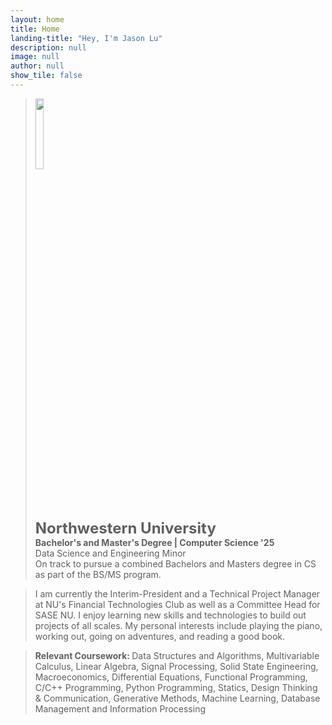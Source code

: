 ```yaml
---
layout: home
title: Home
landing-title: "Hey, I'm Jason Lu"
description: null
image: null
author: null
show_tile: false
---
```


<blockquote>
<div class="row">
<img id="nu" src="assets/images/Northwestern.png">
<div>
<b style="font-size:24px;">Northwestern University</b> 
<br/> <strong>Bachelor's and Master's Degree | Computer Science '25</strong>
<br/> Data Science and Engineering Minor 
<br/> On track to pursue a combined Bachelors and Masters degree in CS as part of the BS/MS program. </div>
</div>
</blockquote>

<blockquote>
I am currently the Interim-President and a Technical Project Manager at NU's Financial Technologies Club as well as a Committee Head for SASE NU. I enjoy learning new skills and technologies to build out projects of all scales. My personal interests include playing the piano, working out, going on adventures, and reading a good book. 
</blockquote>

<blockquote>
    <b> Relevant Coursework: </b> Data Structures and Algorithms, Multivariable Calculus, Linear Algebra, Signal Processing, Solid State Engineering, Macroeconomics, Differential Equations, Functional Programming, C/C++ Programming, Python Programming, Statics, Design Thinking & Communication, Generative Methods, Machine Learning, Database Management and Information Processing 
</blockquote>

<style>
/* Extra small devices (phones, 600px and down) */
@media only screen and (max-width: 600px) {
    #nu {
    height:32%;
    width:32%;
    margin-bottom: 10px;
  }
}

/* Small devices (portrait tablets and large phones, 600px and up) */
@media only screen and (min-width: 600px) {
    #nu {
    height:30%;
    width:30%;
    margin-bottom: 10px;
  }
}

/* Medium devices (landscape tablets, 768px and up) */
@media only screen and (min-width: 768px) {
    #nu {
    height:17%;
    width:17%;
  }
}

/* Large devices (laptops/desktops, 992px and up) */
@media only screen and (min-width: 992px) {
    #nu {
    height:16%;
    width:16%;
  }
}

/* Extra large devices (large laptops and desktops, 1200px and up) */
@media only screen and (min-width: 1200px) {
    #nu {
    height:14%;
    width:14%;
  }
}
</style>
